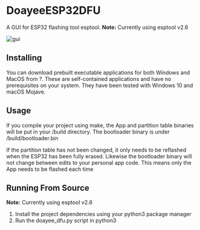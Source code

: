 # DoayeeESP32DFU

A GUI for ESP32 flashing tool esptool.
**Note:** Currently using esptool v2.6

![gui](esp32bta/dfu/osxgui.PNG "Description goes here")


## Installing

You can download prebuilt executable applications for both Windows and MacOS from ?. These are self-contained applications and have no prerequisites on your system. They have been tested with Windows 10 and macOS Mojave.

## Usage

If you compile your project using make, the App and partition table binaries will be put in your /build directory. The bootloader binary is under /build/bootloader.bin

If the partition table has not been changed, it only needs to be reflashed when the ESP32 has been fully erased. Likewise the bootloader binary will not change between edits to your personal app code. This means only the App needs to be flashed each time

## Running From Source

**Note:** Currently using esptool v2.6

1. Install the project dependencies using your python3 package manager
2. Run the doayee_dfu.py script in python3
